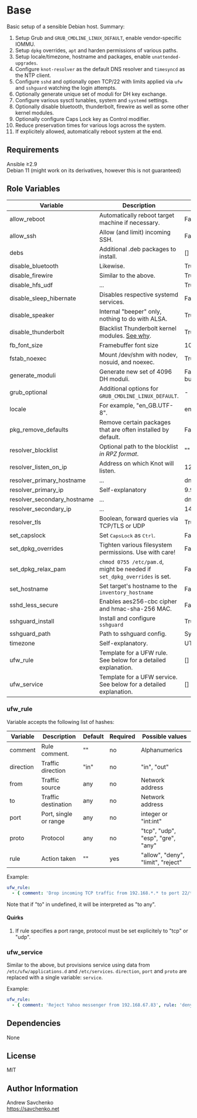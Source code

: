 Base
=========
Basic setup of a sensible Debian host. Summary:  
1. Setup Grub and `GRUB_CMDLINE_LINUX_DEFAULT`, enable vendor-specific IOMMU.
2. Setup `dpkg` overrides, `apt` and harden permissions of various paths.
3. Setup locale/timezone, hostname and packages, enable `unattended-upgrades`.
4. Configure `knot-resolver` as the default DNS resolver and `timesyncd` as the NTP client.
5. Configure `sshd` and optionally open TCP/22 with limits applied via `ufw` and `sshguard` watching the login attempts.
6. Optionally generate unique set of moduli for DH key exchange.
7. Configure various sysctl tunables, system and `systemd` settings.
8. Optionally disable bluetooth, thunderbolt, firewire as well as some other kernel modules.
9. Optionally configure Caps Lock key as Control modifier.
10. Reduce preservation times for various logs across the system.
11. If explicitely allowed, automatically reboot system at the end.

Requirements
------------
Ansible ≥2.9  
Debian 11 (might work on its derivatives, however this is not guaranteed)

Role Variables
--------------

| Variable                    | Description                                                              | Default                  |
|-----------------------------|--------------------------------------------------------------------------|--------------------------|
| allow_reboot                | Automatically reboot target machine if necessary.                        | False                    |
| allow_ssh                   | Allow (and limit) incoming SSH.                                          | False                    |
| debs                        | Additional .deb packages to install.                                     | []                       |
| disable_bluetooth           | Likewise.                                                                | True                     |
| disable_firewire            | Similar to the above.                                                    | True                     |
| disable_hfs_udf             | ...                                                                      | True                     |
| disable_sleep_hibernate     | Disables respective systemd services.                                    | False                    |
| disable_speaker             | Internal "beeper" only, nothing to do with ALSA.                         | True                     |
| disable_thunderbolt         | Blacklist Thunderbolt kernel modules. [See why](https://thunderspy.io/). | True                     |
| fb_font_size                | Framebuffer font size                                                    | 10x18                    |
| fstab_noexec                | Mount /dev/shm with nodev, nosuid, and noexec.                           | True                     |
| generate_moduli             | Generate new set of 4096 DH moduli.                                      | False (copy bundled set) |
| grub_optional               | Additional options for `GRUB_CMDLINE_LINUX_DEFAULT`.                     | -                        |
| locale                      | For example, "en_GB.UTF-8".                                              | en_US.UTF8               |
| pkg_remove_defaults         | Remove certain packages that are often installed by default.             | False                    |
| resolver_blocklist          | Optional path to the blocklist _in RPZ format_.                          | ""                       |
| resolver_listen_on_ip       | Address on which Knot will listen.                                       | 127.0.0.1                |
| resolver_primary_hostname   | ...                                                                      | dns.quad9.net            |
| resolver_primary_ip         | Self-explanatory                                                         | 9.9.9.9                  |
| resolver_secondary_hostname | ...                                                                      | dns.quad9.net            |
| resolver_secondary_ip       | ...                                                                      | 149.112.112.112          |
| resolver_tls                | Boolean, forward queries via TCP/TLS or UDP                              | True (TLS)               |
| set_capslock                | Set <kbd>CapsLock</kbd> as <kbd>Ctrl</kbd>.                              | False                    |
| set_dpkg_overrides          | Tighten various filesystem permissions. Use with care!                   | False                    |
| set_dpkg_relax_pam          | `chmod 0755 /etc/pam.d`, might be needed if `set_dpkg_overrides` is set. | False                    |
| set_hostname                | Set target's hostname to the `inventory_hostname`                        | False                    |
| sshd_less_secure            | Enables aes256-cbc cipher and hmac-sha-256 MAC.                          | False                    |
| sshguard_install            | Install and configure `sshguard`                                         | True                     |
| sshguard_path               | Path to sshguard config.                                                 | System default           |
| timezone                    | Self-explanatory.                                                        | UTC                      |
| ufw_rule                    | Template for a UFW rule. See below for a detailed explanation.           | []                       |
| ufw_service                 | Template for a UFW service. See below for a detailed explanation.        | []                       |

### ufw_rule

Variable accepts the following list of hashes:

| Variable  | Description           | Default | Required | Possible values                    |
|-----------|-----------------------|---------|----------|------------------------------------|
| comment   | Rule comment.         | ""      | no       | Alphanumerics                      |
| direction | Traffic direction     | "in"    | no       | "in", "out"                        |
| from      | Traffic source        | any     | no       | Network address                    |
| to        | Traffic destination   | any     | no       | Network address                    |
| port      | Port, single or range | any     | no       | integer or "int:int"               |
| proto     | Protocol              | any     | no       | "tcp", "udp", "esp", "gre", "any"  |
| rule      | Action taken          | ""      | yes      | "allow", "deny", "limit", "reject" |

Example:

```yaml
ufw_rule:
  - { comment: 'Drop incoming TCP traffic from 192.168.*.* to port 22/tcp', direction: 'in', from: '192.168.0.0/16', port: '22', proto: 'tcp', rule: 'deny' }
```

Note that if "to" in undefined, it will be interpreted as "to any".

#### Quirks

1. If rule specifies a port range, protocol must be set explicitely to "tcp" or "udp".

### ufw_service

Similar to the above, but provisions service using data from `/etc/ufw/applications.d` and `/etc/services`.
`direction`, `port` and `proto` are replaced with a single variable: `service`.

Example:

```yaml
ufw_rule:
  - { comment: 'Reject Yahoo messenger from 192.168.67.83', rule: 'deny', from: '192.168.67.83', service: 'Yahoo' }
```

Dependencies
------------
None

License
-------
MIT

Author Information
------------------
Andrew Savchenko  
https://savchenko.net
